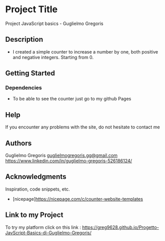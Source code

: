 # Project Title

Project JavaScript basics - Guglielmo Gregoris

## Description

* I created a simple counter to increase a number by one, both positive and negative integers. Starting from 0.

## Getting Started

### Dependencies

* To be able to see the counter just go to my github Pages

## Help

If you encounter any problems with the site, do not hesitate to contact me

## Authors

Guglielmo Gregoris
guglielmogregoris.gg@gmail.com
https://www.linkedin.com/in/guglielmo-gregoris-526186124/

## Acknowledgments

Inspiration, code snippets, etc.
* [nicepage]https://nicepage.com/c/counter-website-templates

## Link to my Project

To try my platform click on this link : https://greg9628.github.io/Progetto-JavScript-Basics-di-Guglielmo-Gregoris/
